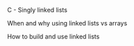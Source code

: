 C - Singly linked lists

When and why using linked lists vs arrays

How to build and use linked lists
